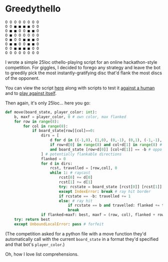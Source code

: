 # Greedythello
```
O O O O O O O O
O O ■ ■ ■ ■ O O
O ■ ■ O O ■ ■ O
O ■ O O O O O O
O ■ O O ■ ■ ■ O
O ■ ■ O O ■ ■ O
O O ■ ■ ■ ■ O O
O O O O O O O O
```

I wrote a simple 25loc othello-playing script for an online hackathon-style competition.
For giggles, I decided to forego any strategy and leave the bot to greedily pick the most instantly-gratifying disc that'd flank the most discs of the opponent.

You can view the script [here](https://github.com/AashvikTyagi/eagerthello/blob/main/bot.py) along with scripts to test it [against a human](https://github.com/AashvikTyagi/eagerthello/blob/main/test-human.py) and to [play against itself](https://github.com/AashvikTyagi/eagerthello/blob/main/test-bot.py).

Then again, it's only 25loc... here you go:
```python
def move(board_state, player_color: int):
    b, maxf = player_color, 0 # own color, max flanked
    for row in range(8):
        for col in range(8):
            if board_state[row][col]==0:
                dirs = [
                    d for d in ((-1,0), (1,0), (0,-1), (0,1), (-1,-1), (-1,1), (1,-1), (1,1))
                    if row+d[0] in range(8) and col+d[1] in range(8) # exists
                    and board_state [row+d[0]] [col+d[1]] == -b # oppo color
                ] # potentially flankable directions
                flanked = 0
                for d in dirs:
                    rcst, travelled = [row,col], 0
                    while 1: # raycast
                        rcst[0] += d[0]
                        rcst[1] += d[1]
                        try: rcstate = board_state [rcst[0]] [rcst[1]]
                        except IndexError: break # ray hit border
                        if rcstate == -b: travelled += 1
                        else: # ray hit
                            if rcstate == b and travelled: flanked += travelled
                            break
                if flanked>maxf: best, maxf = (row, col), flanked + row in (0, 7) and col in (0,7) # prefer corners
    try: return best
    except UnboundLocalError: pass # forfeit
```

(The competition asked for a python file with a move function they'd automatically call with the current `board_state` in a format they'd specified and that bot's `player_color`.)

Oh, how I love list comprehensions.
